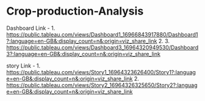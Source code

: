 # Crop-production-Analysis

Dashboard Link - 1. https://public.tableau.com/views/Dashboard1_16966843917880/Dashboard1?:language=en-GB&:display_count=n&:origin=viz_share_link
                  2.
                  3. https://public.tableau.com/views/Dashboard3_16964320949530/Dashboard3?:language=en-GB&:display_count=n&:origin=viz_share_link

 story Link - 1. https://public.tableau.com/views/Story1_16964323626400/Story1?:language=en-GB&:display_count=n&:origin=viz_share_link
              2. https://public.tableau.com/views/Story2_16964326325650/Story2?:language=en-GB&:display_count=n&:origin=viz_share_link
